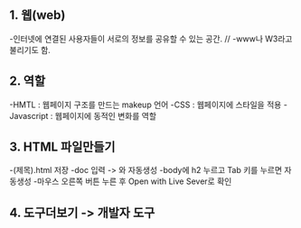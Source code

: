 <h2>1. 웹(web)</h2>
-인터넷에 연결된 사용자들이 서로의 정보를 공유할 수 있는 공간.   //
-www나 W3라고 불리기도 함.  

<h2>2. 역할</h2>
-HMTL : 웹페이지 구조를 만드는 makeup 언어
-CSS : 웹페이지에 스타일을 적용
-Javascript : 웹페이지에 동적인 변화를 역할

<h2>3. HTML 파일만들기 </h2>
-(제목).html 저장
-doc 입력  -> <head> 와 <body> 자동생성
-body에 h2 누르고 Tab 키를 누르면 자동생성
-마우스 오른쪽 버튼 누른 후 Open with Live Sever로 확인
 
 <h2>4. 도구더보기 -> 개발자 도구</h2>
